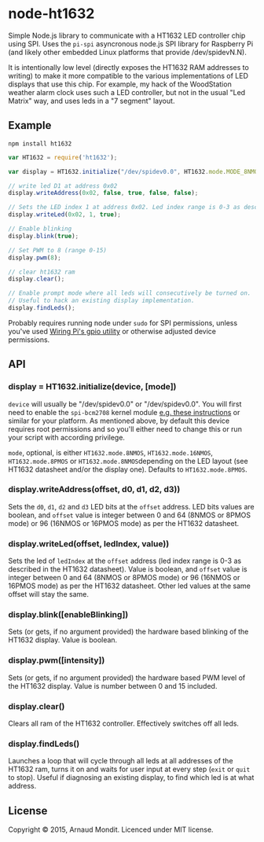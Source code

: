 # node-ht1632

Simple Node.js library to communicate with a HT1632 LED controller chip using SPI. Uses the `pi-spi` asyncronous node.js SPI library for Raspberry Pi (and likely other embedded Linux platforms that provide /dev/spidevN.N).

It is intentionally low level (directly exposes the HT1632 RAM addresses to writing) to make it more compatible to the various implementations of LED displays that use this chip. For example, my hack of the WoodStation weather alarm clock uses such a LED controller, but not in the usual "Led Matrix" way, and uses leds in a "7 segment" layout.


## Example

`npm install ht1632`


```javascript
var HT1632 = require('ht1632');

var display = HT1632.initialize("/dev/spidev0.0", HT1632.mode.MODE_8NMOS);

// write led D1 at address 0x02
display.writeAddress(0x02, false, true, false, false);

// Sets the LED index 1 at address 0x02. Led index range is 0-3 as described in the datasheet.
display.writeLed(0x02, 1, true);

// Enable blinking
display.blink(true);

// Set PWM to 8 (range 0-15)
display.pwm(8);

// clear ht1632 ram 
display.clear();

// Enable prompt mode where all leds will consecutively be turned on.
// Useful to hack an existing display implementation.
display.findLeds();

```

Probably requires running node under `sudo` for SPI permissions, unless you've used [Wiring Pi's gpio utility](https://projects.drogon.net/raspberry-pi/wiringpi/the-gpio-utility/) or otherwise adjusted device permissions.

## API

### display = HT1632.initialize(device, [mode])

`device` will usually be "/dev/spidev0.0" or "/dev/spidev0.0". You will first need to enable the `spi-bcm2708` kernel module [e.g. these instructions](http://scruss.com/blog/2013/01/19/the-quite-rubbish-clock/#spi) or similar for your platform. As mentioned above, by default this device requires root permissions and so you'll either need to change this or run your script with according privilege.

`mode`, optional,  is either `HT1632.mode.8NMOS`, `HT1632.mode.16NMOS`, `HT1632.mode.8PMOS` or `HT1632.mode.8NMOS`depending on the LED layout (see HT1632 datasheet and/or the display one). Defaults to `HT1632.mode.8PMOS`.

### display.writeAddress(offset, d0, d1, d2, d3))

Sets the `d0`, `d1`, `d2` and `d3` LED bits at the `offset` address. LED bits values are boolean, and `offset` value is integer between 0 and 64 (8NMOS or 8PMOS mode) or 96 (16NMOS or 16PMOS mode) as per the HT1632 datasheet.

### display.writeLed(offset, ledIndex, value))

Sets the led of `ledIndex` at the `offset` address (led index range is 0-3 as described in the HT1632 datasheet). Value is boolean, and `offset` value is integer between 0 and 64 (8NMOS or 8PMOS mode) or 96 (16NMOS or 16PMOS mode) as per the HT1632 datasheet. Other led values at the same offset will stay the same.

### display.blink([enableBlinking])

Sets (or gets, if no argument provided) the hardware based blinking of the HT1632 display. Value is boolean.

### display.pwm([intensity])

Sets (or gets, if no argument provided) the hardware based PWM level of the HT1632 display. Value is number between 0 and 15 included.

### display.clear()

Clears all ram of the HT1632 controller. Effectively switches off all leds.

### display.findLeds()

Launches a loop that will cycle through all leds at all addresses of the HT1632 ram, turns it on and waits for user input at every step (`exit` or `quit` to stop).
Useful if diagnosing an existing display, to find which led is at what address.

## License

Copyright © 2015, Arnaud Mondit.
Licenced under MIT license.
